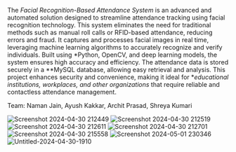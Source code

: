 The *Facial Recognition-Based Attendance System* is an advanced and automated solution designed to streamline attendance tracking using facial recognition technology. This system eliminates the need for traditional methods such as manual roll calls or RFID-based attendance, reducing errors and fraud. It captures and processes facial images in real time, leveraging machine learning algorithms to accurately recognize and verify individuals. Built using *Python, OpenCV, and deep learning models, the system ensures high accuracy and efficiency. The attendance data is stored securely in a **MySQL database, allowing easy retrieval and analysis. This project enhances security and convenience, making it ideal for **educational institutions, workplaces, and other organizations* that require reliable and contactless attendance management.

Team: Naman Jain,  Ayush Kakkar, Archit Prasad, Shreya Kumari



![Screenshot 2024-04-30 212449](https://github.com/nmnjain/cognito/assets/132842105/3599b45b-cd2c-4c44-9ce1-138dee147803)
![Screenshot 2024-04-30 212519](https://github.com/nmnjain/cognito/assets/132842105/9f56c419-e48a-4649-8ecd-06a87a3341e0)
![Screenshot 2024-04-30 212611](https://github.com/nmnjain/cognito/assets/132842105/35e5ca12-6a94-4091-bccd-4554a88b4505)
![Screenshot 2024-04-30 212701](https://github.com/nmnjain/cognito/assets/132842105/d5caf0bc-0aba-48f5-b018-a2bea9d0f843)
![Screenshot 2024-04-30 215558](https://github.com/nmnjain/cognito/assets/132842105/0abbfb26-bb7b-4e1e-b2ca-41d3dd3c6696)
![Screenshot 2024-05-01 230346](https://github.com/nmnjain/cognito/assets/132842105/919847a8-a595-4d9f-a4f9-9170a850f091)
![Untitled-2024-04-30-1910](https://github.com/nmnjain/cognito/assets/132842105/90f43802-ed8a-4da0-96ed-9571ac14cb27)
